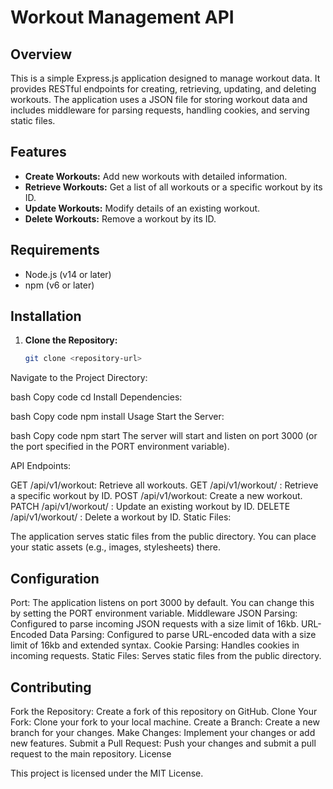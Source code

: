 # Workout Management API

## Overview

This is a simple Express.js application designed to manage workout data. It provides RESTful endpoints for creating, retrieving, updating, and deleting workouts. The application uses a JSON file for storing workout data and includes middleware for parsing requests, handling cookies, and serving static files.

## Features

- **Create Workouts:** Add new workouts with detailed information.
- **Retrieve Workouts:** Get a list of all workouts or a specific workout by its ID.
- **Update Workouts:** Modify details of an existing workout.
- **Delete Workouts:** Remove a workout by its ID.

## Requirements

- Node.js (v14 or later)
- npm (v6 or later)

## Installation

1. **Clone the Repository:**

   ```bash
   git clone <repository-url>
Navigate to the Project Directory:

bash
Copy code
cd <project-directory>
Install Dependencies:

bash
Copy code
npm install
Usage
Start the Server:

bash
Copy code
npm start
The server will start and listen on port 3000 (or the port specified in the PORT environment variable).

API Endpoints:

GET /api/v1/workout: Retrieve all workouts.
GET /api/v1/workout/
: Retrieve a specific workout by ID.
POST /api/v1/workout: Create a new workout.
PATCH /api/v1/workout/
: Update an existing workout by ID.
DELETE /api/v1/workout/
: Delete a workout by ID.
Static Files:

The application serves static files from the public directory. You can place your static assets (e.g., images, stylesheets) there.

## Configuration
Port: The application listens on port 3000 by default. You can change this by setting the PORT environment variable.
Middleware
JSON Parsing: Configured to parse incoming JSON requests with a size limit of 16kb.
URL-Encoded Data Parsing: Configured to parse URL-encoded data with a size limit of 16kb and extended syntax.
Cookie Parsing: Handles cookies in incoming requests.
Static Files: Serves static files from the public directory.

## Contributing
Fork the Repository: Create a fork of this repository on GitHub.
Clone Your Fork: Clone your fork to your local machine.
Create a Branch: Create a new branch for your changes.
Make Changes: Implement your changes or add new features.
Submit a Pull Request: Push your changes and submit a pull request to the main repository.
License

This project is licensed under the MIT License.
